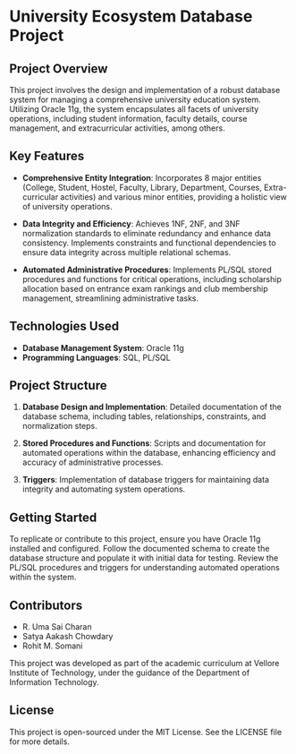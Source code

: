# University Ecosystem Database Project

## Project Overview

This project involves the design and implementation of a robust database system for managing a comprehensive university education system. Utilizing Oracle 11g, the system encapsulates all facets of university operations, including student information, faculty details, course management, and extracurricular activities, among others.

## Key Features

- **Comprehensive Entity Integration**: Incorporates 8 major entities (College, Student, Hostel, Faculty, Library, Department, Courses, Extra-curricular activities) and various minor entities, providing a holistic view of university operations.
  
- **Data Integrity and Efficiency**: Achieves 1NF, 2NF, and 3NF normalization standards to eliminate redundancy and enhance data consistency. Implements constraints and functional dependencies to ensure data integrity across multiple relational schemas.
  
- **Automated Administrative Procedures**: Implements PL/SQL stored procedures and functions for critical operations, including scholarship allocation based on entrance exam rankings and club membership management, streamlining administrative tasks.

## Technologies Used

- **Database Management System**: Oracle 11g
- **Programming Languages**: SQL, PL/SQL

## Project Structure

1. **Database Design and Implementation**: Detailed documentation of the database schema, including tables, relationships, constraints, and normalization steps.
   
2. **Stored Procedures and Functions**: Scripts and documentation for automated operations within the database, enhancing efficiency and accuracy of administrative processes.
   
3. **Triggers**: Implementation of database triggers for maintaining data integrity and automating system operations.

## Getting Started

To replicate or contribute to this project, ensure you have Oracle 11g installed and configured. Follow the documented schema to create the database structure and populate it with initial data for testing. Review the PL/SQL procedures and triggers for understanding automated operations within the system.

## Contributors

- R. Uma Sai Charan
- Satya Aakash Chowdary
- Rohit M. Somani

This project was developed as part of the academic curriculum at Vellore Institute of Technology, under the guidance of the Department of Information Technology.

## License

This project is open-sourced under the MIT License. See the LICENSE file for more details.

